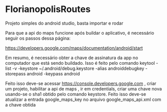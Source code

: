 # FlorianopolisRoutes

Projeto simples do android studio, basta importar e rodar

Para que a api do maps funcione após buildar o aplicativo, é necessário seguir os passos dessa página:

https://developers.google.com/maps/documentation/android/start

Em resumo, é necessário obter a chave de assinatura da app no computador que está sendo buildado. Isso é feito pelo comando keytool -list -v -keystore ~/.android/debug.keystore -alias androiddebugkey -storepass android -keypass android

Feito isso deve-se acessar https://console.developers.google.com , criar um projeto, habilitar a api de maps , ir em credentials, criar uma chave nova usando-se o sha1 obtido pelo comando keystore. Feito isso deve-se atualizar a entrada google_maps_key no arquivo google_maps_api.xml com a chave obtida
